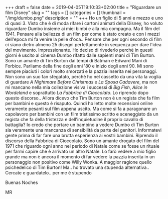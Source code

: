 +++
draft = false
date = 2019-04-05T19:10:33+02:00
title = "Riguardare un film Disney"
slug = ""
tags = []
categories = []
thumbnail = "/img/dumbo.png"
description = ""
+++
Ho un figlio di 5 anni e mezzo e uno di quasi 3. Visto che è di moda rifare i cartoni animati della Disney, ho voluto riguardare Dumbo insieme ai miei bimbi e alla mia compagna. Ma il film del 1941. Pensare alla bellezza di un film per come è stato creato e con i mezzi dell'epoca mi fa venire la pelle d'oca.. Pensare che per ogni secondo di film ci siano dietro almeno 25 disegni perfettamente in sequenza per dare l'idea del movimento. Impressionante. Ho deciso di rivederlo perchè in questi giorni è uscito al cinema Dumbo rifatto dalle sapienti mani di Tim Burton. Sono un amante di Tim Burton dai tempi di Batman e Edward Mani di Forbice. Parliamo della fine degli anni '80 e inizio degli anni 90. Mi sono sempre piaciuti i colori molto smorzati e la pazzia inserita nei personaggi. Non sono un suo fan sfegatato, perchè ho nel cassetto da una vita la voglia di guardare *A Nightmare Before Christmas* e *La Sposa Cadavere*, ma non mi mancano nella mia collezione visiva i successi di *Big Fish*, *Alice in Wordeland* e soprattutto *La Fabbrica di Cioccolato*. Lo riprendo dopo questo discorso.. Allora dicevo che Tim Burton non è un regista che fa film per bambini e questo è risaputo. Quindi ho letto molte recensioni online veramente pesanti sul film appena uscito. Ma come si fa a paragonare un capolavoro per bambini con un film tristissimo scritto e sceneggiato da un regista che fa della tristezza e dell'inquietudine il proprio cavallo di battaglia? Io credo che portare un bambino a vedere Dumbo di Tim Burton sia veramente una mancanza di sensibilità da parte dei genitori. Informatevi gente prima di far fare una brutta esperienza ai vostri bambini. Riprendo il discorso della Fabbrica di Cioccolato. Sono un amante drogato del film del 1971 che riguardo ogni anno nel periodo di Natale come se fosse un rituale per farmi capire che è arrivato un altro Natale. Lo farò vedere a mio figlio grande ma non è ancora il momento di far vedere la pazzia inserita in un personaggio non positivo come Willy Wonka. A maggior ragione quello psichedelico di Tim Burton! Ma.. ho trovato una stupenda alternativa..
Cercate e guardatelo.. per me è stupendo

Buenas Noches

MR
